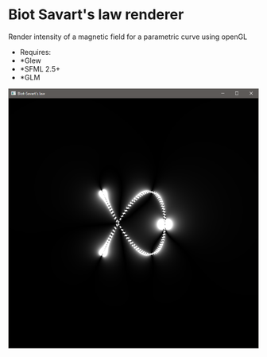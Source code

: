 # Biot Savart's law renderer
Render intensity of a magnetic field for a parametric curve using openGL   
<ul>
 <li>Requires:</li>
 <li>*Glew</li>
 <li>*SFML 2.5+</li>
 <li>*GLM</li>
</ul>

![Result](result.png)
